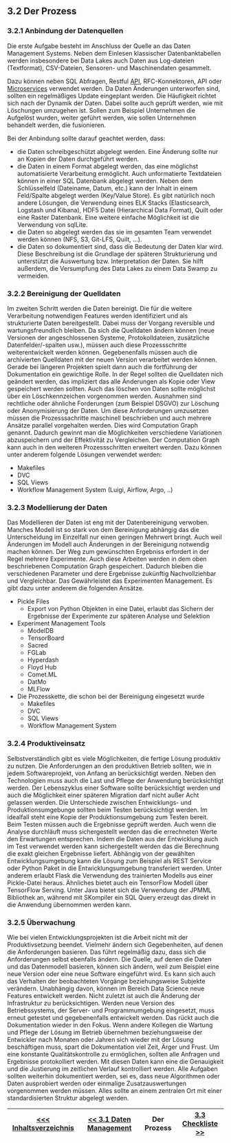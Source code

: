 ## 3.2 Der Prozess <a id="3.2_Der_Prozess"></a>
### 3.2.1 Anbindung der Datenquellen 
Die erste Aufgabe besteht im Anschluss der Quelle an das Daten Management Systems. Neben dem Einlesen klassischer Datenbanktabellen werden insbesondere bei Data Lakes auch Daten aus Log-dateien (Textformat), CSV-Dateien, Sensoren- und Maschinendaten gesammelt.

Dazu können neben SQL Abfragen, Restful [API](../Technologien/API.md), RFC-Konnektoren, API oder [Microservices](../Technologien/Microservice.md) verwendet werden. Da Daten Änderungen unterworfen sind, sollten ein regelmäßiges Update eingeplant werden. Die Häufigkeit richtet sich nach der Dynamik der Daten. Dabei sollte auch geprüft werden, wie mit Löschungen umzugehen ist. Sollen zum Beispiel Unternehmen die Aufgelöst wurden, weiter geführt werden, wie sollen Unternehmen behandelt werden, die fusionieren. 

Bei der Anbindung sollte darauf geachtet werden, dass:
- die Daten schreibgeschützt abgelegt werden. Eine Änderung sollte nur an Kopien der Daten durchgeführt werden.
- die Daten in einem Format abgelegt werden, das eine möglichst automatisierte Verarbeitung ermöglicht. Auch unformatierte Textdateien können in einer SQL Datenbank abgelegt werden. Neben dem Schlüsselfeld (Dateiname, Datum, etc.) kann der Inhalt in einem Feld/Spalte abgelegt werden (Key/Value Store). 
Es gibt natürlich noch andere Lösungen, die Verwendung eines ELK Stacks (Elasticsearch, Logstash und Kibana), HDF5 Datei (Hierarchical Data Format), Quilt oder eine Raster Datenbank. Eine weitere einfache Möglichkeit ist die Verwendung von sqlLite. 
- die Daten so abgelegt werden das sie im gesamten Team verwendet werden können (NFS, S3, Git-LFS, Quilt, …). 
- die Daten so dokumentiert sind, dass die Bedeutung der Daten klar wird. Diese Beschreibung ist die Grundlage der späteren Strukturierung und unterstützt die Auswertung bzw. Interpretation der Daten. Sie hilft außerdem, die Versumpfung des Data Lakes zu einem Data Swamp zu vermeiden.

### 3.2.2 Bereinigung der Quelldaten 
Im zweiten Schritt werden die Daten bereinigt. Die für die weitere Verarbeitung notwendigen Features werden identifiziert und als strukturierte Daten bereitgestellt. Dabei muss der Vorgang reversible und wartungsfreundlich bleiben. Da sich die Quelldaten ändern können (neue Versionen der angeschlossenen Systeme, Protokolldateien, zusätzliche Datenfelder/-spalten usw.), müssen auch diese Prozessschritte weiterentwickelt werden können. Gegebenenfalls müssen auch die archivierten Quelldaten mit der neuen Version verarbeitet werden können. Gerade bei längeren Projekten spielt dann auch die fortführung der Dokumentation ein gewichtige Rolle.
In der Regel sollten die Quelldaten nich geändert werden, das impliziert das alle Änderungen als Kopie oder View gespeichert werden sollten. Auch das löschen von Daten sollte möglichst über ein Löschkennzeichen vorgenommen werden. Ausnahmen sind rechtliche oder ähnliche Forderungen (zum Beispiel DSGVO) zur Löschung oder Anonymisierung der Daten. 
Um diese Anforderungen umzusetzen müssen die Prozesssachritte maschinell beschrieben und auch mehrere Ansätze parallel vorgehalten werden. Dies wird Computation Graph genannt. Dadurch gewinnt man die Möglichkeiten verschiedene Variationen abzuspeichern und der Effektivität zu Vergleichen. Der Computation Graph kann auch in den weiteren Prozessschritten erweitert werden.
Dazu können unter anderem folgende Lösungen verwendet werden:
- Makefiles
- DVC
- SQL Views
- Workflow Management System (Luigi, Airflow, Argo, ..)


### 3.2.3 Modellierung der Daten
Das Modellieren der Daten ist eng mit der Datenbereinigung verwoben. Manches Modell ist so stark von dem Bereinigung abhängig das die Unterscheidung im Einzelfall nur einen geringen Mehrwert bringt. Auch weil Änderungen im Modell auch Änderungen in der Bereinigung notwendig machen können. Der Weg zum gewünschten Ergebniss erfordert in der Regel mehrere Experimente. Auch diese Arbeiten werden in dem oben beschriebenen Computation Graph gespeichert. Dadurch bleiben die verschiedenen Parameter und dere Ergebnisse zukünftig Nachvollziehbar und Vergleichbar. Das Gewährleistet das Experimenten Management.
Es gibt dazu unter anderem die folgenden Ansätze.

- Pickle Files
  - Export von Python Objekten in eine Datei, erlaubt das Sichern der Ergebnisse der Experimente zur späteren Analyse und Selektion
- Experiment Management Tools
  - ModelDB
  - TensorBoard
  - Sacred
  - FGLab
  - Hyperdash
  - Floyd Hub
  - Comet.ML
  - DatMo
  - MLFlow
- Die Prozesskette, die schon bei der Bereinigung eingesetzt wurde
  - Makefiles
  - DVC
  - SQL Views
  - Workflow Management System

### 3.2.4 Produktiveinsatz
Selbstverständlich gibt es viele Möglichkeiten, die fertige Lösung produktiv zu nutzen. Die Anforderungen an den produktiven Betrieb sollten, wie in jedem Softwareprojekt, von Anfang an berücksichtigt werden. Neben den Technologien muss auch die Last und Pflege der Anwendung berücksichtigt werden. Der Lebenszyklus einer Software sollte berücksichtigt werden und auch die Möglichkeit einer späteren Migration darf nicht außer Acht gelassen werden.
Die Unterschiede zwischen Entwicklungs- und Produktionsumgebunge sollten beim Testen berücksichtigt werden. Im idealfall steht eine Kopie der Produktionsumgebung zum Testen bereit. Beim Testen müssen auch die Ergebnisse geprüft werden. Auch wenn die Analyse durchläuft muss sichergestellt werden das die errechneten Werte den Erwartungen entsprechen. Indem die Daten aus der Entwicklung auch im Test verwendet werden kann sichergestellt werden das die Berechnung die exakt gleichen Ergebnisse liefert.
Abhängig von der gewählten Entwicklungsumgebung kann die Lösung zum Beispiel als REST Service oder Python Paket in die Entwicklungsumgebung transferiert werden. Unter anderem erlaubt Flask die Verwendung des trainierten Modells aus einer Pickle-Datei heraus. Ähnliches bietet auch ein TensorFlow Modell über TensorFlow Serving. Unter Java bietet sich die Verwendung der JPMML Bibliothek an, während mit SKompiler ein SQL Query erzeugt das direkt in die Anwendung übernommen werden kann. 

### 3.2.5 Überwachung
Wie bei vielen Entwicklungsprojekten ist die Arbeit nicht mit der Produktivsetzung beendet. Vielmehr ändern sich Gegebenheiten, auf denen die Anforderungen basieren. Das führt regelmäßig dazu, dass sich die Anforderungen selbst ebenfalls ändern. 
Die Quelle, auf denen die Daten und das Datenmodell basieren, können sich ändern, weil zum Beispiel eine neue Version oder eine neue Software eingeführt wird. Es kann sich auch das Verhalten der beobachteten Vorgänge beziehungsweise Subjekte verändern. 
Unabhängig davon, können im Bereich Data Science neue Features  entwickelt werden. 
Nicht zuletzt ist auch die Änderung der Infrastruktur zu berücksichtigen. Werden neue Version des Betriebssystems, der Server- und Programmumgebung eingesetzt, muss erneut getestet und gegebenenfalls entwickelt werden.
Das rückt auch die Dokumentation wieder in den Fokus. Wenn andere Kollegen die Wartung und Pflege der Lösung im Betrieb übernehmen beziehungsweise der Entwickler nach Monaten oder Jahren sich wieder mit der Lösung beschäftigen muss, spart die Dokumentation viel Zeit, Ärger und Frust.
Um eine konstante Qualitätskontrolle zu ermöglichen, sollten alle Anfragen und Ergebnisse protokolliert werden. Mit diesen Daten kann eine die Genauigkeit und die Justierung im zeitlichen Verlauf kontrolliert werden.
Alle Aufgaben sollten weiterhin dokumentiert werden, sei es, dass neue Algorithmen oder Daten ausprobiert werden oder einmalige Zusatzauswertungen vorgenommen werden müssen. Alles sollte an einem zentralen Ort mit einer standardisierten Struktur abgelegt werden.

| [&lt;&lt;&lt; Inhaltsverzeichnis](../README.md) | [&lt;&lt; 3.1 Daten Management](./031_Daten_Management.md) | Der Prozess | [3.3 Checkliste &gt;&gt;](./033_Checkliste.md) |
|------------------------------------------------|---------------------------------------------------------------------------------|-------------|-----------------------------------------------------------------|
